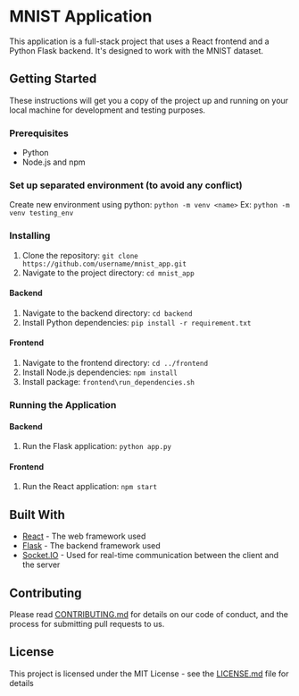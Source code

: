 # MNIST Application

This application is a full-stack project that uses a React frontend and a Python Flask backend. It's designed to work with the MNIST dataset.

## Getting Started

These instructions will get you a copy of the project up and running on your local machine for development and testing purposes.

### Prerequisites

- Python
- Node.js and npm

### Set up separated environment (to avoid any conflict)

Create new environment using python: `python -m venv <name>`
Ex: `python -m venv testing_env`

### Installing

1. Clone the repository: `git clone https://github.com/username/mnist_app.git`
2. Navigate to the project directory: `cd mnist_app`

#### Backend

1. Navigate to the backend directory: `cd backend`
2. Install Python dependencies: `pip install -r requirement.txt`

#### Frontend

1. Navigate to the frontend directory: `cd ../frontend`
2. Install Node.js dependencies: `npm install `
3. Install package: `frontend\run_dependencies.sh`

### Running the Application

#### Backend

1. Run the Flask application: `python app.py`

#### Frontend

1. Run the React application: `npm start`

## Built With

- [React](https://reactjs.org/) - The web framework used
- [Flask](https://flask.palletsprojects.com/) - The backend framework used
- [Socket.IO](https://socket.io/) - Used for real-time communication between the client and the server

## Contributing

Please read [CONTRIBUTING.md](CONTRIBUTING.md) for details on our code of conduct, and the process for submitting pull requests to us.

## License

This project is licensed under the MIT License - see the [LICENSE.md](LICENSE.md) file for details